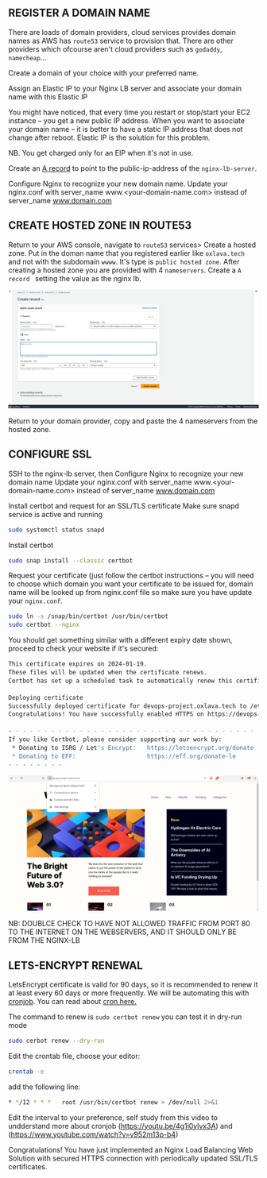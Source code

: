## REGISTER A DOMAIN NAME
There are loads of domain providers, cloud services provides domain names as AWS has `route53` service to provision that. There are other providers which ofcourse aren't cloud providers such as `godaddy`, `namecheap`...

Create a domain of your choice with your preferred name. 

Assign an Elastic IP to your Nginx LB server and associate your domain name with this Elastic IP

You might have noticed, that every time you restart or stop/start your EC2 instance – you get a new public IP address. When you want to associate your domain name – it is better to have a static IP address that does not change after reboot. Elastic IP is 
the solution for this problem.

NB. You get charged only for an EIP when it's not in use.

Create an [A record](https://support.dnsimple.com/articles/a-record/) to point to the public-ip-address of the `nginx-lb-server`.

Configure Nginx to recognize your new domain name. Update your nginx.conf with server_name www.<your-domain-name.com> instead of server_name www.domain.com

## CREATE HOSTED ZONE IN ROUTE53
Return to your AWS console, navigate to `route53` services> Create a hosted zone. Put in the doman name that you registered earlier like `oxlava.tech` and not with the subdomain `wwww`. It's type is `public hosted zone`. After creating a hosted zone you are provided with 4 `nameservers`. Create a `A record ` setting the value as the <public-ip-address> nginx lb.

![create-a-record](./assets/create_a_record.png)

Return to your domain provider, copy and paste the 4 nameservers from the hosted zone.

## CONFIGURE SSL
SSH to the nginx-lb server, then Configure Nginx to recognize your new domain name
Update your nginx.conf with server_name www.<your-domain-name.com> instead of server_name www.domain.com

 Install certbot and request for an SSL/TLS certificate
Make sure snapd service is active and running

```sh
sudo systemctl status snapd
```

Install certbot

```sh
sudo snap install --classic certbot
```

Request your certificate (just follow the certbot instructions – you will need to choose which domain you want your certificate to be issued for, domain name will be looked up from nginx.conf file so make sure you have update your `nginx.conf`.


```sh
sudo ln -s /snap/bin/certbot /usr/bin/certbot
sudo certbot --nginx
```

You should get something similar with a different expiry date shown, proceed to check your website if it's secured:

```sh
This certificate expires on 2024-01-19.
These files will be updated when the certificate renews.
Certbot has set up a scheduled task to automatically renew this certificate in the background.

Deploying certificate
Successfully deployed certificate for devops-project.oxlava.tech to /etc/nginx/nginx.conf
Congratulations! You have successfully enabled HTTPS on https://devops-project.oxlava.tech

- - - - - - - - - - - - - - - - - - - - - - - - - - - - - - - - - - - - - - - -
If you like Certbot, please consider supporting our work by:
 * Donating to ISRG / Let's Encrypt:   https://letsencrypt.org/donate
 * Donating to EFF:                    https://eff.org/donate-le
- - - - - - - -
```
![website-secured](./assets/secured_website.png)

NB: DOUBLCE CHECK TO HAVE NOT ALLOWED TRAFFIC FROM PORT 80 TO THE INTERNET ON THE WEBSERVERS, AND IT SHOULD ONLY BE FROM THE NGINX-LB


## LETS-ENCRYPT RENEWAL
LetsEncrypt certificate is valid for 90 days, so it is recommended to renew it at least every 60 days or more frequently. We will be automating this with [cronjob](https://crontab.guru/). You can read about [cron here.](https://www.geeksforgeeks.org/crontab-in-linux-with-examples/)

The command to renew is `sudo certbot renew` you can test it in dry-run mode

```sh
sudo cerbot renew --dry-run
```

Edit the crontab file, choose your editor:

```sh
crontab -e
```

add the following line:

```sh
* */12 * * *   root /usr/bin/certbot renew > /dev/null 2>&1
```

Edit the interval to your preference, self study from this video to undderstand more about cronjob  (https://youtu.be/4g1i0ylvx3A) and (https://www.youtube.com/watch?v=v952m13p-b4)




Congratulations!
You have just implemented an Nginx Load Balancing Web Solution with secured HTTPS connection with periodically updated SSL/TLS 
certificates.